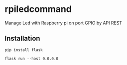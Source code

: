 # rpiledcommand
Manage Led with Raspberry pi on port GPIO by API REST

## Installation
```
pip install flask

flask run --host 0.0.0.0
```
